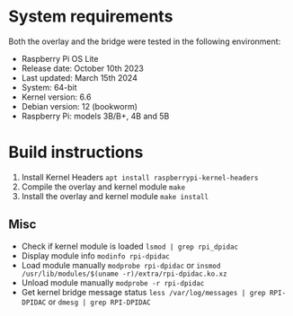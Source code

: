 # System requirements

Both the overlay and the bridge were tested in the following environment:
* Raspberry Pi OS Lite
* Release date: October 10th 2023
* Last updated: March 15th 2024
* System: 64-bit
* Kernel version: 6.6
* Debian version: 12 (bookworm)
* Raspberry Pi: models 3B/B+, 4B and 5B

# Build instructions

1. Install Kernel Headers
```apt install raspberrypi-kernel-headers```
2. Compile the overlay and kernel module
```make```
3. Install the overlay and kernel module
```make install```

## Misc

* Check if kernel module is loaded
```lsmod | grep rpi_dpidac```
* Display module info
```modinfo rpi-dpidac```
* Load module manually
```modprobe rpi-dpidac```
or
```insmod /usr/lib/modules/$(uname -r)/extra/rpi-dpidac.ko.xz```
* Unload module manually
```modprobe -r rpi-dpidac```
* Get kernel bridge message status
```less /var/log/messages | grep RPI-DPIDAC```
or
```dmesg | grep RPI-DPIDAC```
